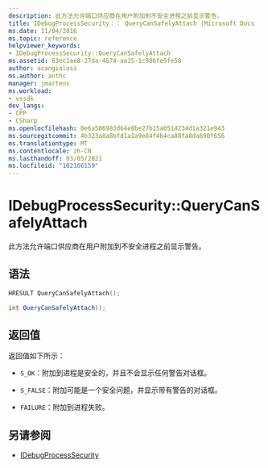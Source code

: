 ```yaml
---
description: 此方法允许端口供应商在用户附加到不安全进程之前显示警告。
title: IDebugProcessSecurity：： QueryCanSafelyAttach |Microsoft Docs
ms.date: 11/04/2016
ms.topic: reference
helpviewer_keywords:
- IDebugProcessSecurity::QueryCanSafelyAttach
ms.assetid: 63ec1ae8-27da-4574-aa15-1c986fe9fe58
author: acangialosi
ms.author: anthc
manager: jmartens
ms.workload:
- vssdk
dev_langs:
- CPP
- CSharp
ms.openlocfilehash: 0e6a586983d64e8be27b15a0514234d1a321e943
ms.sourcegitcommit: 4b323a8a8bfd1a1a9e84f4b4ca88fa8da690f656
ms.translationtype: MT
ms.contentlocale: zh-CN
ms.lasthandoff: 03/05/2021
ms.locfileid: "102166159"
---
```

# <a name="idebugprocesssecurityquerycansafelyattach"></a>IDebugProcessSecurity::QueryCanSafelyAttach
此方法允许端口供应商在用户附加到不安全进程之前显示警告。

## <a name="syntax"></a>语法

```cpp
HRESULT QueryCanSafelyAttach();
```

```csharp
int QueryCanSafelyAttach();
```

## <a name="return-value"></a>返回值
 返回值如下所示：

- `S_OK`：附加到进程是安全的，并且不会显示任何警告对话框。

- `S_FALSE`：附加可能是一个安全问题，并显示带有警告的对话框。

- `FAILURE`：附加到进程失败。

## <a name="see-also"></a>另请参阅
- [IDebugProcessSecurity](../../../extensibility/debugger/reference/idebugprocesssecurity.md)
